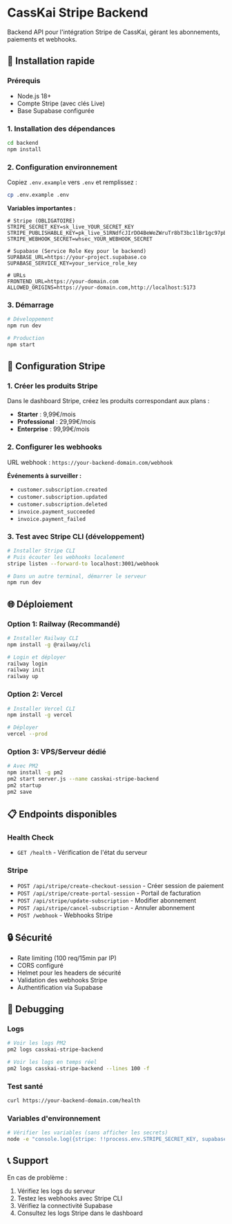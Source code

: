 # CassKai Stripe Backend

Backend API pour l'intégration Stripe de CassKai, gérant les abonnements, paiements et webhooks.

## 🚀 Installation rapide

### Prérequis
- Node.js 18+ 
- Compte Stripe (avec clés Live)
- Base Supabase configurée

### 1. Installation des dépendances
```bash
cd backend
npm install
```

### 2. Configuration environnement
Copiez `.env.example` vers `.env` et remplissez :
```bash
cp .env.example .env
```

**Variables importantes :**
```env
# Stripe (OBLIGATOIRE)
STRIPE_SECRET_KEY=sk_live_YOUR_SECRET_KEY
STRIPE_PUBLISHABLE_KEY=pk_live_51RNdfcJIrDO4BeWeZWruTr8bT3bc1lBr1gc97pBcb0yIn4of2GpHhYWBh8BjSHfEetw77Sax5XzTMQLDcLUVs4rP000UI8xMgp
STRIPE_WEBHOOK_SECRET=whsec_YOUR_WEBHOOK_SECRET

# Supabase (Service Role Key pour le backend)
SUPABASE_URL=https://your-project.supabase.co
SUPABASE_SERVICE_KEY=your_service_role_key

# URLs
FRONTEND_URL=https://your-domain.com
ALLOWED_ORIGINS=https://your-domain.com,http://localhost:5173
```

### 3. Démarrage
```bash
# Développement
npm run dev

# Production
npm start
```

## 🔧 Configuration Stripe

### 1. Créer les produits Stripe
Dans le dashboard Stripe, créez les produits correspondant aux plans :
- **Starter** : 9,99€/mois
- **Professional** : 29,99€/mois  
- **Enterprise** : 99,99€/mois

### 2. Configurer les webhooks
URL webhook : `https://your-backend-domain.com/webhook`

**Événements à surveiller :**
- `customer.subscription.created`
- `customer.subscription.updated` 
- `customer.subscription.deleted`
- `invoice.payment_succeeded`
- `invoice.payment_failed`

### 3. Test avec Stripe CLI (développement)
```bash
# Installer Stripe CLI
# Puis écouter les webhooks localement
stripe listen --forward-to localhost:3001/webhook

# Dans un autre terminal, démarrer le serveur
npm run dev
```

## 🌐 Déploiement

### Option 1: Railway (Recommandé)
```bash
# Installer Railway CLI
npm install -g @railway/cli

# Login et déployer
railway login
railway init
railway up
```

### Option 2: Vercel
```bash
# Installer Vercel CLI  
npm install -g vercel

# Déployer
vercel --prod
```

### Option 3: VPS/Serveur dédié
```bash
# Avec PM2
npm install -g pm2
pm2 start server.js --name casskai-stripe-backend
pm2 startup
pm2 save
```

## 📋 Endpoints disponibles

### Health Check
- `GET /health` - Vérification de l'état du serveur

### Stripe
- `POST /api/stripe/create-checkout-session` - Créer session de paiement
- `POST /api/stripe/create-portal-session` - Portail de facturation  
- `POST /api/stripe/update-subscription` - Modifier abonnement
- `POST /api/stripe/cancel-subscription` - Annuler abonnement
- `POST /webhook` - Webhooks Stripe

## 🔒 Sécurité

- Rate limiting (100 req/15min par IP)
- CORS configuré
- Helmet pour les headers de sécurité
- Validation des webhooks Stripe
- Authentification via Supabase

## 🐛 Debugging

### Logs
```bash
# Voir les logs PM2
pm2 logs casskai-stripe-backend

# Voir les logs en temps réel
pm2 logs casskai-stripe-backend --lines 100 -f
```

### Test santé
```bash
curl https://your-backend-domain.com/health
```

### Variables d'environnement
```bash
# Vérifier les variables (sans afficher les secrets)
node -e "console.log({stripe: !!process.env.STRIPE_SECRET_KEY, supabase: !!process.env.SUPABASE_URL})"
```

## 📞 Support

En cas de problème :
1. Vérifiez les logs du serveur
2. Testez les webhooks avec Stripe CLI
3. Vérifiez la connectivité Supabase
4. Consultez les logs Stripe dans le dashboard
